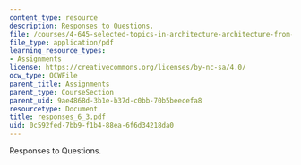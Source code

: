```yaml
---
content_type: resource
description: Responses to Questions.
file: /courses/4-645-selected-topics-in-architecture-architecture-from-1750-to-the-present-fall-2004/0c592fed7bb9f1b488ea6f6d34218da0_responses_6_3.pdf
file_type: application/pdf
learning_resource_types:
- Assignments
license: https://creativecommons.org/licenses/by-nc-sa/4.0/
ocw_type: OCWFile
parent_title: Assignments
parent_type: CourseSection
parent_uid: 9ae4868d-3b1e-b37d-c0bb-70b5beecefa8
resourcetype: Document
title: responses_6_3.pdf
uid: 0c592fed-7bb9-f1b4-88ea-6f6d34218da0
---
```

Responses to Questions.